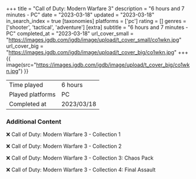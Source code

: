 +++
title = "Call of Duty: Modern Warfare 3"
description = "6 hours and 7 minutes - PC"
date = "2023-03-18"
updated = "2023-03-18"
in_search_index = true
[taxonomies]
platforms = ['pc']
rating = []
genres = ['shooter', 'tactical', 'adventure']
[extra]
subtitle = "6 hours and 7 minutes - PC"
completed_at = "2023-03-18"
url_cover_small = "https://images.igdb.com/igdb/image/upload/t_cover_small/co1wkn.jpg"
url_cover_big = "https://images.igdb.com/igdb/image/upload/t_cover_big/co1wkn.jpg"
+++
{{ image(src="https://images.igdb.com/igdb/image/upload/t_cover_big/co1wkn.jpg") }}

|              |            |
| ------------ | ---------- |
| Time played  | 6 hours |
| Played platforms    | PC |
| Completed at | 2023/03/18 |



### Additional Content


❌ Call of Duty: Modern Warfare 3 - Collection 1

❌ Call of Duty: Modern Warfare 3 - Collection 2

❌ Call of Duty: Modern Warfare 3 - Collection 3: Chaos Pack

❌ Call of Duty: Modern Warfare 3 - Collection 4: Final Assault
